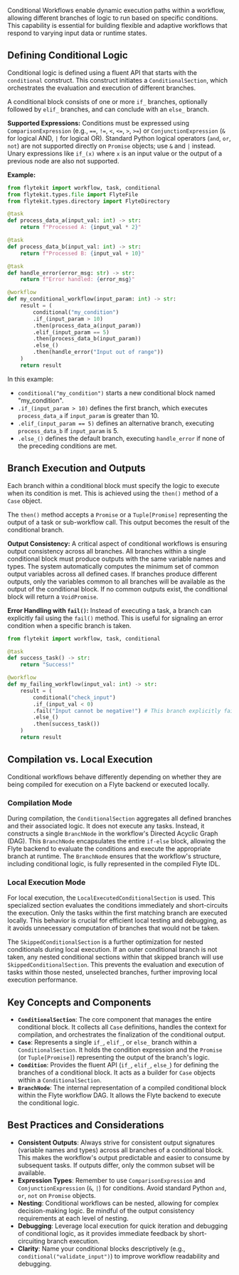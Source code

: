 
<!--
help_text: ''
key: summary_conditional_workflows_0ff941a6-55cc-49f8-b9c4-78f1e8e33a51
modules:
- flytekit.core.condition
questions_to_answer: []
type: summary

-->
Conditional Workflows enable dynamic execution paths within a workflow, allowing different branches of logic to run based on specific conditions. This capability is essential for building flexible and adaptive workflows that respond to varying input data or runtime states.

## Defining Conditional Logic

Conditional logic is defined using a fluent API that starts with the `conditional` construct. This construct initiates a `ConditionalSection`, which orchestrates the evaluation and execution of different branches.

A conditional block consists of one or more `if_` branches, optionally followed by `elif_` branches, and can conclude with an `else_` branch.

**Supported Expressions:**
Conditions must be expressed using `ComparisonExpression` (e.g., `==`, `!=`, `<`, `<=`, `>`, `>=`) or `ConjunctionExpression` (`&` for logical AND, `|` for logical OR). Standard Python logical operators (`and`, `or`, `not`) are not supported directly on `Promise` objects; use `&` and `|` instead. Unary expressions like `if_(x)` where `x` is an input value or the output of a previous node are also not supported.

**Example:**

```python
from flytekit import workflow, task, conditional
from flytekit.types.file import FlyteFile
from flytekit.types.directory import FlyteDirectory

@task
def process_data_a(input_val: int) -> str:
    return f"Processed A: {input_val * 2}"

@task
def process_data_b(input_val: int) -> str:
    return f"Processed B: {input_val + 10}"

@task
def handle_error(error_msg: str) -> str:
    return f"Error handled: {error_msg}"

@workflow
def my_conditional_workflow(input_param: int) -> str:
    result = (
        conditional("my_condition")
        .if_(input_param > 10)
        .then(process_data_a(input_param))
        .elif_(input_param == 5)
        .then(process_data_b(input_param))
        .else_()
        .then(handle_error("Input out of range"))
    )
    return result
```

In this example:
- `conditional("my_condition")` starts a new conditional block named "my_condition".
- `.if_(input_param > 10)` defines the first branch, which executes `process_data_a` if `input_param` is greater than 10.
- `.elif_(input_param == 5)` defines an alternative branch, executing `process_data_b` if `input_param` is 5.
- `.else_()` defines the default branch, executing `handle_error` if none of the preceding conditions are met.

## Branch Execution and Outputs

Each branch within a conditional block must specify the logic to execute when its condition is met. This is achieved using the `then()` method of a `Case` object.

The `then()` method accepts a `Promise` or a `Tuple[Promise]` representing the output of a task or sub-workflow call. This output becomes the result of the conditional branch.

**Output Consistency:**
A critical aspect of conditional workflows is ensuring output consistency across all branches. All branches within a single conditional block must produce outputs with the same variable names and types. The system automatically computes the minimum set of common output variables across all defined cases. If branches produce different outputs, only the variables common to all branches will be available as the output of the conditional block. If no common outputs exist, the conditional block will return a `VoidPromise`.

**Error Handling with `fail()`:**
Instead of executing a task, a branch can explicitly fail using the `fail()` method. This is useful for signaling an error condition when a specific branch is taken.

```python
from flytekit import workflow, task, conditional

@task
def success_task() -> str:
    return "Success!"

@workflow
def my_failing_workflow(input_val: int) -> str:
    result = (
        conditional("check_input")
        .if_(input_val < 0)
        .fail("Input cannot be negative!") # This branch explicitly fails
        .else_()
        .then(success_task())
    )
    return result
```

## Compilation vs. Local Execution

Conditional workflows behave differently depending on whether they are being compiled for execution on a Flyte backend or executed locally.

### Compilation Mode

During compilation, the `ConditionalSection` aggregates all defined branches and their associated logic. It does not execute any tasks. Instead, it constructs a single `BranchNode` in the workflow's Directed Acyclic Graph (DAG). This `BranchNode` encapsulates the entire `if-else` block, allowing the Flyte backend to evaluate the conditions and execute the appropriate branch at runtime. The `BranchNode` ensures that the workflow's structure, including conditional logic, is fully represented in the compiled Flyte IDL.

### Local Execution Mode

For local execution, the `LocalExecutedConditionalSection` is used. This specialized section evaluates the conditions immediately and short-circuits the execution. Only the tasks within the first matching branch are executed locally. This behavior is crucial for efficient local testing and debugging, as it avoids unnecessary computation of branches that would not be taken.

The `SkippedConditionalSection` is a further optimization for nested conditionals during local execution. If an outer conditional branch is not taken, any nested conditional sections within that skipped branch will use `SkippedConditionalSection`. This prevents the evaluation and execution of tasks within those nested, unselected branches, further improving local execution performance.

## Key Concepts and Components

-   **`ConditionalSection`**: The core component that manages the entire conditional block. It collects all `Case` definitions, handles the context for compilation, and orchestrates the finalization of the conditional output.
-   **`Case`**: Represents a single `if_`, `elif_`, or `else_` branch within a `ConditionalSection`. It holds the condition expression and the `Promise` (or `Tuple[Promise]`) representing the output of the branch's logic.
-   **`Condition`**: Provides the fluent API (`if_`, `elif_`, `else_`) for defining the branches of a conditional block. It acts as a builder for `Case` objects within a `ConditionalSection`.
-   **`BranchNode`**: The internal representation of a compiled conditional block within the Flyte workflow DAG. It allows the Flyte backend to execute the conditional logic.

## Best Practices and Considerations

-   **Consistent Outputs**: Always strive for consistent output signatures (variable names and types) across all branches of a conditional block. This makes the workflow's output predictable and easier to consume by subsequent tasks. If outputs differ, only the common subset will be available.
-   **Expression Types**: Remember to use `ComparisonExpression` and `ConjunctionExpression` (`&`, `|`) for conditions. Avoid standard Python `and`, `or`, `not` on `Promise` objects.
-   **Nesting**: Conditional workflows can be nested, allowing for complex decision-making logic. Be mindful of the output consistency requirements at each level of nesting.
-   **Debugging**: Leverage local execution for quick iteration and debugging of conditional logic, as it provides immediate feedback by short-circuiting branch execution.
-   **Clarity**: Name your conditional blocks descriptively (e.g., `conditional("validate_input")`) to improve workflow readability and debugging.
<!--
key: summary_conditional_workflows_0ff941a6-55cc-49f8-b9c4-78f1e8e33a51
type: summary_end

-->
<!--
code_unit: flytekit.core.condition.ConditionalSection
code_unit_type: class
help_text: ''
key: example_57c71e54-7d09-4800-9b97-10081f89749a
type: example

-->
<!--
code_unit: flytekit.core.condition.Condition
code_unit_type: class
help_text: ''
key: example_b571a14f-3aae-43bd-8eed-786669dd4a3f
type: example

-->
<!--
code_unit: flytekit.core.condition.Case
code_unit_type: class
help_text: ''
key: example_c880f433-e4b2-42e0-a39d-27106af52af1
type: example

-->